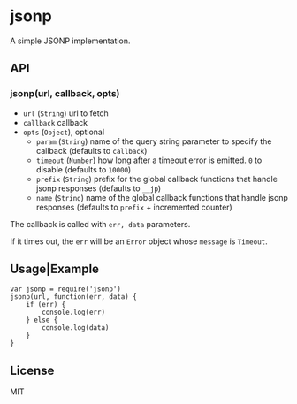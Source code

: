 
# jsonp

A simple JSONP implementation.

## API

### jsonp(url, callback, opts)

- `url` (`String`) url to fetch
- `callback` callback
- `opts` (`Object`), optional
  - `param` (`String`) name of the query string parameter to specify
    the callback (defaults to `callback`)
  - `timeout` (`Number`) how long after a timeout error is emitted. `0` to
    disable (defaults to `10000`)
  - `prefix` (`String`) prefix for the global callback functions that
    handle jsonp responses (defaults to `__jp`)
  - `name` (`String`) name of the global callback functions that
    handle jsonp responses (defaults to `prefix` + incremented counter)


The callback is called with `err, data` parameters.

If it times out, the `err` will be an `Error` object whose `message` is
`Timeout`.

## Usage|Example 
```
var jsonp = require('jsonp')  
jsonp(url, function(err, data) {    
    if (err) {    
        console.log(err)    
    } else {    
        console.log(data)   
    }   
}
```

## License

MIT
